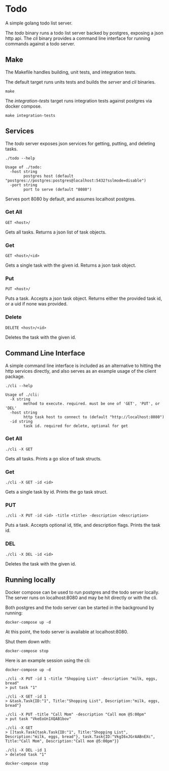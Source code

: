 # Todo
A simple golang todo list server.

The *todo* binary runs a todo list server backed by postgres, exposing a json http api. The *cli* binary provides a
command line interface for running commands against a todo server.


## Make
The Makefile handles building, unit tests, and integration tests.

The default target runs units tests and builds the *server* and *cli* binaries.
```
make
```

The *integration-tests* target runs integration tests against postgres via docker compose.
```
make integration-tests
```


## Services
The *todo* server exposes json services for getting, putting, and deleting tasks.
```
./todo --help

Usage of ./todo:
  -host string
    	postgres host (default "postgres://postgres:postgres@localhost:5432?sslmode=disable")
  -port string
    	port to serve (default "8080")
```
Serves port 8080 by default, and assumes localhost postgres.

### Get All
```
GET <host>/
```
Gets all tasks. Returns a json list of task objects.

### Get
```
GET <host>/<id>
```
Gets a single task with the given id. Returns a json task object.

### Put
```
PUT <host>/
```
Puts a task. Accepts a json task object. Returns either the provided task id, or a uid if none was provided.

### Delete
```
DELETE <host>/<id>
```
Deletes the task with the given id.


## Command Line Interface
A simple command line interface is included as an alternative to hitting the http services directly, and also serves as
an example usage of the client package.
```
./cli --help

Usage of ./cli:
  -X string
    	method to execute. required. must be one of 'GET', 'PUT', or 'DEL'
  -host string
    	http task host to connect to (default "http://localhost:8080")
  -id string
    	task id. required for delete, optional for get
```

### Get All
```
./cli -X GET
```
Gets all tasks. Prints a go slice of task structs.

### Get
```
./cli -X GET -id <id>
```
Gets a single task by id. Prints the go task struct.

### PUT
```
./cli -X PUT -id <id> -title <title> -description <description>
```
Puts a task. Accepts optional id, title, and description flags. Prints the task id.

### DEL
```
./cli -X DEL -id <id>
```
Deletes the task with the given id.


## Running locally
Docker compose can be used to run postgres and the todo server locally. The server runs on localhost:8080 and may be hit
directly or with the cli.

Both postgres and the todo server can be started in the background by running:
```
docker-compose up -d
```
At this point, the todo server is available at localhost:8080.

Shut them down with:
```
docker-compose stop
```

Here is an example session using the cli:
```
docker-compose up -d

./cli -X PUT -id 1 -title "Shopping List" -description "milk, eggs, bread"
> put task "1"

./cli -X GET -id 1
> &task.Task{ID:"1", Title:"Shopping List", Description:"milk, eggs, bread"}

./cli -X PUT -title "Call Mom" -description "Call mom @5:00pm"
> put task "VkeEoUn1XQAB1bov"

./cli -X GET
> []task.Task{task.Task{ID:"1", Title:"Shopping List", Description:"milk, eggs, bread"}, task.Task{ID:"VkgI6xJGrAABnEXc", Title:"Call Mom", Description:"Call mom @5:00pm"}}

./cli -X DEL -id 1
> deleted task "1"

docker-compose stop
```